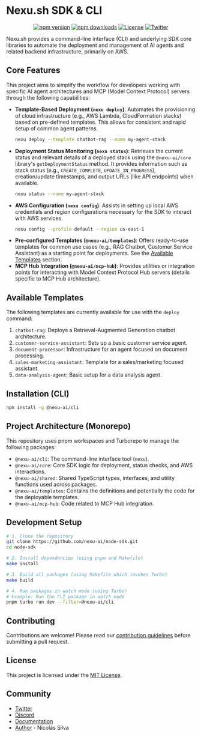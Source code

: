 # Nexu.sh SDK & CLI

<div align="center">

[![npm version](https://img.shields.io/npm/v/@nexu-ai/cli.svg?style=flat-square)](https://www.npmjs.com/package/@nexu-ai/cli)
[![npm downloads](https://img.shields.io/npm/dm/@nexu-ai/cli.svg?style=flat-square)](https://www.npmjs.com/package/@nexu-ai/cli)
[![License](https://img.shields.io/npm/l/@nexu-ai/cli.svg?style=flat-square)](https://github.com/nexu-ai/node-sdk/blob/main/LICENSE)
[![Twitter](https://img.shields.io/twitter/follow/nexu_ai?style=social)](https://twitter.com/nexu_ai)

</div>

Nexu.sh provides a command-line interface (CLI) and underlying SDK core libraries to automate the deployment and management of AI agents and related backend infrastructure, primarily on AWS.

## Core Features

This project aims to simplify the workflow for developers working with specific AI agent architectures and MCP (Model Context Protocol) servers through the following capabilities:

*   **Template-Based Deployment (`nexu deploy`)**: Automates the provisioning of cloud infrastructure (e.g., AWS Lambda, CloudFormation stacks) based on pre-defined templates. This allows for consistent and rapid setup of common agent patterns.
    ```bash
    nexu deploy --template chatbot-rag --name my-agent-stack
    ```
*   **Deployment Status Monitoring (`nexu status`)**: Retrieves the current status and relevant details of a deployed stack using the `@nexu-ai/core` library's `getDeploymentStatus` method. It provides information such as stack status (e.g., `CREATE_COMPLETE`, `UPDATE_IN_PROGRESS`), creation/update timestamps, and output URLs (like API endpoints) when available.
    ```bash
    nexu status --name my-agent-stack
    ```
*   **AWS Configuration (`nexu config`)**: Assists in setting up local AWS credentials and region configurations necessary for the SDK to interact with AWS services.
    ```bash
    nexu config --profile default --region us-east-1
    ```
*   **Pre-configured Templates (`@nexu-ai/templates`)**: Offers ready-to-use templates for common use cases (e.g., RAG Chatbot, Customer Service Assistant) as a starting point for deployments. See the [Available Templates](#available-templates) section.
*   **MCP Hub Integration (`@nexu-ai/mcp-hub`)**: Provides utilities or integration points for interacting with Model Context Protocol Hub servers (details specific to MCP Hub architecture).

## Available Templates

The following templates are currently available for use with the `deploy` command:

1.  `chatbot-rag`: Deploys a Retrieval-Augmented Generation chatbot architecture.
2.  `customer-service-assistant`: Sets up a basic customer service agent.
3.  `document-processor`: Infrastructure for an agent focused on document processing.
4.  `sales-marketing-assistant`: Template for a sales/marketing focused assistant.
5.  `data-analysis-agent`: Basic setup for a data analysis agent.

## Installation (CLI)

```bash
npm install -g @nexu-ai/cli
```

## Project Architecture (Monorepo)

This repository uses pnpm workspaces and Turborepo to manage the following packages:

-   `@nexu-ai/cli`: The command-line interface tool (`nexu`).
-   `@nexu-ai/core`: Core SDK logic for deployment, status checks, and AWS interactions.
-   `@nexu-ai/shared`: Shared TypeScript types, interfaces, and utility functions used across packages.
-   `@nexu-ai/templates`: Contains the definitions and potentially the code for the deployable templates.
-   `@nexu-ai/mcp-hub`: Code related to MCP Hub integration.

## Development Setup

```bash
# 1. Clone the repository
git clone https://github.com/nexu-ai/node-sdk.git
cd node-sdk

# 2. Install dependencies (using pnpm and Makefile)
make install

# 3. Build all packages (using Makefile which invokes Turbo)
make build

# 4. Run packages in watch mode (using Turbo)
# Example: Run the CLI package in watch mode
pnpm turbo run dev --filter=@nexu-ai/cli
```

## Contributing

Contributions are welcome! Please read our [contribution guidelines](CONTRIBUTING.md) before submitting a pull request.

## License

This project is licensed under the [MIT License](LICENSE).

## Community

-   [Twitter](https://twitter.com/nexu_ai)
-   [Discord](https://discord.gg/nexu)
-   [Documentation](https://docs.nexu.sh)
-   [Author](https://github.com/nicolascine) - Nicolás Silva
